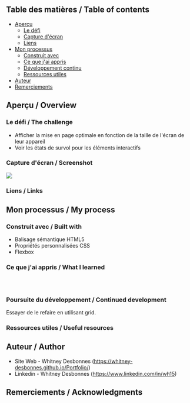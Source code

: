 
## Table des matières / Table of contents

- [Aperçu](#Aperçu)
  - [Le ​​défi](#le-défi)
  - [Capture d'écran](#capture-d'écran)
  - [Liens](#liens)
- [Mon processus](#mon-processus)
  - [Construit avec](#construit-avec)
  - [Ce que j'ai appris](#ce-que-j'ai-appris)
  - [Développement continu](#continued-development)
  - [Ressources utiles](#ressources-utiles)
- [Auteur](#auteur)
- [Remerciements](#Remerciements)


## Aperçu / Overview


### Le défi / The challenge

- Afficher la mise en page optimale en fonction de la taille de l'écran de leur appareil
- Voir les états de survol pour les éléments interactifs


### Capture d'écran / Screenshot

![](screenshot.png)


### Liens / Links


## Mon processus / My process


### Construit avec / Built with

- Balisage sémantique HTML5
- Propriétés personnalisées CSS
- Flexbox


### Ce que j'ai appris / What I learned

```html


```
```css



```


### Poursuite du développement / Continued development

Essayer de le refaire en utilisant grid.


### Ressources utiles / Useful resources


## Auteur / Author

- Site Web - Whitney Desbonnes (https://whitney-desbonnes.github.io/Portfolio/)
- Linkedin - Whitney Desbonnes (https://www.linkedin.com/in/wh15)


## Remerciements / Acknowledgments